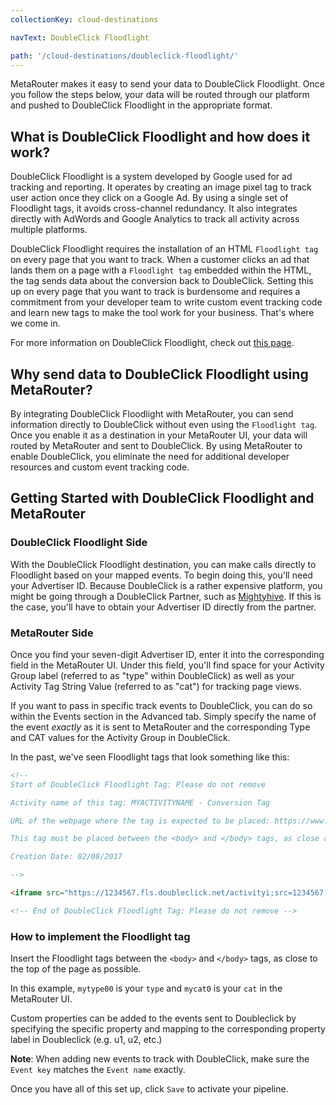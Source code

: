 ```yaml
---
collectionKey: cloud-destinations

navText: DoubleClick Floodlight

path: '/cloud-destinations/doubleclick-floodlight/'
---
```


MetaRouter makes it easy to send your data to DoubleClick Floodlight. Once you follow the steps below, your data will be routed through our platform and pushed to DoubleClick Floodlight in the appropriate format.

## What is DoubleClick Floodlight and how does it work?

DoubleClick Floodlight is a system developed by Google used for ad tracking and reporting. It operates by creating an image pixel tag to track user action once they click on a Google Ad. By using a single set of Floodlight tags, it avoids cross-channel redundancy. It also integrates directly with AdWords and Google Analytics to track all activity across multiple platforms.

DoubleClick Floodlight requires the installation of an HTML `Floodlight tag` on every page that you want to track. When a customer clicks an ad that lands them on a page with a `Floodlight tag` embedded within the HTML, the tag sends data about the conversion back to DoubleClick. Setting this up on every page that you want to track is burdensome and requires a commitment from your developer team to write custom event tracking code and learn new tags to make the tool work for your business. That's where we come in.

For more information on DoubleClick Floodlight, check out [this page](https://support.google.com/dfa/partner/answer/186739?hl=en).

## Why send data to DoubleClick Floodlight using MetaRouter?

By integrating DoubleClick Floodlight with MetaRouter, you can send information directly to DoubleClick without even using the `Floodlight tag`. Once you enable it as a destination in your MetaRouter UI, your data will routed by MetaRouter and sent to DoubleClick. By using MetaRouter to enable DoubleClick, you eliminate the need for additional developer resources and custom event tracking code.

## Getting Started with DoubleClick Floodlight and MetaRouter

### DoubleClick Floodlight Side

With the DoubleClick Floodlight destination, you can make calls directly to Floodlight based on your mapped events. To begin doing this, you'll need your Advertiser ID. Because DoubleClick is a rather expensive platform, you might be going through a DoubleClick Partner, such as [Mightyhive](http://mightyhive.com). If this is the case, you'll have to obtain your Advertiser ID directly from the partner.

### MetaRouter Side

Once you find your seven-digit Advertiser ID, enter it into the corresponding field in the MetaRouter UI. Under this field, you'll find space for your Activity Group label (referred to as "type" within DoubleClick) as well as your Activity Tag String Value (referred to as "cat") for tracking page views.

If you want to pass in specific track events to DoubleClick, you can do so within the Events section in the Advanced tab. Simply specify the name of the event _exactly_ as it is sent to MetaRouter and the corresponding Type and CAT values for the Activity Group in DoubleClick.

In the past, we've seen Floodlight tags that look something like this:

```HTML
<!--
Start of DoubleClick Floodlight Tag: Please do not remove

Activity name of this tag: MYACTIVITYNAME - Conversion Tag

URL of the webpage where the tag is expected to be placed: https://www.myurl.com/

This tag must be placed between the <body> and </body> tags, as close as possible to the opening tag.

Creation Date: 02/08/2017

-->

<iframe src="https://1234567.fls.doubleclick.net/activityi;src=1234567;type=myurl00;cat=myurl0;qty=1;cost=[Revenue];dc_lat=;dc_rdid=;tag_for_child_directed_treatment=;ord=[OrderID]?" width="1" height="1" frameborder="0" style="display:none"></iframe>

<!-- End of DoubleClick Floodlight Tag: Please do not remove -->
```

### How to implement the Floodlight tag

Insert the Floodlight tags between the `<body>` and `</body>` tags, as close to the top of the page as possible.

In this example, `mytype00` is your `type` and `mycat0` is your `cat` in the MetaRouter UI.

Custom properties can be added to the events sent to Doubleclick by specifying the specific property and mapping to the corresponding property label in Doubleclick (e.g. u1, u2, etc.)

**Note**: When adding new events to track with DoubleClick, make sure the `Event key` matches the `Event name` exactly.

Once you have all of this set up, click `Save` to activate your pipeline.
